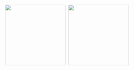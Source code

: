 

<img src="https://github.com/AhmedTeleb96/Chefaa-Images-Task/assets/16516495/013a4749-975f-418c-b130-5eaef7c53411" width="200">&nbsp;
<img src="https://github.com/AhmedTeleb96/Chefaa-Images-Task/assets/16516495/1227a9f3-3b13-4458-89ad-70a7be54db1b" width="200">&nbsp;

